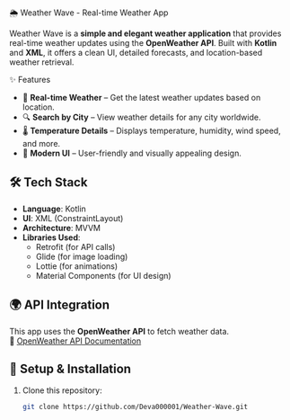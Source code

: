 🌦️ Weather Wave - Real-time Weather App

Weather Wave is a **simple and elegant weather application** that provides real-time weather updates using the **OpenWeather API**. Built with **Kotlin** and **XML**, it offers a clean UI, detailed forecasts, and location-based weather retrieval.

✨ Features
- 📍 **Real-time Weather** – Get the latest weather updates based on location.
- 🔍 **Search by City** – View weather details for any city worldwide.
- 🌡️ **Temperature Details** – Displays temperature, humidity, wind speed, and more.
- 🎨 **Modern UI** – User-friendly and visually appealing design.



## 🛠️ Tech Stack
- **Language**: Kotlin  
- **UI**: XML (ConstraintLayout)  
- **Architecture**: MVVM  
- **Libraries Used**:  
  - Retrofit (for API calls)  
  - Glide (for image loading)  
  - Lottie (for animations)  
  - Material Components (for UI design)  

## 🌍 API Integration
This app uses the **OpenWeather API** to fetch weather data.  
🔗 [OpenWeather API Documentation](https://openweathermap.org/api)

## 🚀 Setup & Installation
1. Clone this repository:  
   ```sh
   git clone https://github.com/Deva000001/Weather-Wave.git
